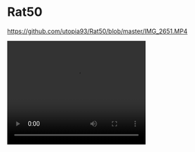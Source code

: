 # Rat50
https://github.com/utopia93/Rat50/blob/master/IMG_2651.MP4



<video width="320" height="240" controls>
  <source src="https://github.com/utopia93/ReNa50/blob/master/IMG_2651.MP4?raw=true" type="video/mp4">
  <source src="https://github.com/utopia93/ReNa50/blob/master/IMG_2652.MP4?raw=true" type="video/mp4">
</video>

